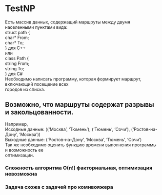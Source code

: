 # TestNP #
Есть массив данных, содержащий маршруты между двумя населенными пунктами вида:  
struct path {  
    char* From;  
    char* To;  
} для C++  
или  
class Path {  
    string From;  
    string To;  
} для C#  
Необходимо написать программу, которая формирует маршрут, включающий посещение всех  
городов из списка.  
## Возможно, что маршруты содержат разрывы и закольцованности. ##
Например,  
Исходные данные: ((‘Москва’, ‘Тюмень’), (‘Тюмень’, ‘Сочи’), (‘Ростов-на-Дону’, ‘Москва’))  
Выходные данные: (‘Ростов-на-Дону’, ‘Москва’, ‘Тюмень’, ‘Сочи’)  
Так же необходимо оценить функцию времени выполнения программы и возможность ее  
оптимизации.  
### Сложность алгоритма O(n!) факториальная, оптимизация невозможна ###  
### Задача схожа с задачей про комивояжера ###
